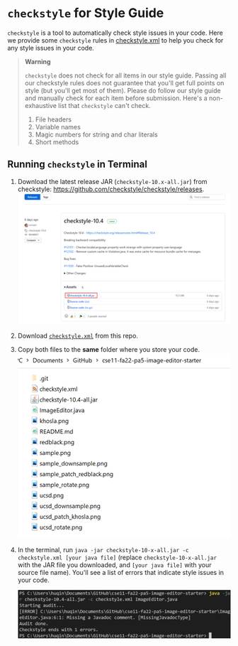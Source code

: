 # `checkstyle` for Style Guide
`checkstyle` is a tool to automatically check style issues in your code. Here we provide some `checkstyle` rules in [checkstyle.xml](checkstyle.xml) to help you check for any style issues in your code. 

> **Warning**
> 
> `checkstyle` does not check for all items in our style guide. Passing all our checkstyle rules does not guarantee that you'll get full points on style (but you'll get most of them). Please do follow our style guide and manually check for each item before submission. Here's a non-exhaustive list that `checkstyle` can't check.
> 
> 1. File headers
> 2. Variable names
> 3. Magic numbers for string and char literals
> 4. Short methods

## Running `checkstyle` in Terminal
1. Download the latest release JAR (`checkstyle-10.x-all.jar`) from checkstyle: https://github.com/checkstyle/checkstyle/releases.
![img.png](img/terminal-step1.png)
2. Download [`checkstyle.xml`](https://github.com/CaoAssignments/style-guide/raw/main/checkstyle.xml) from this repo.
3. Copy both files to the **same** folder where you store your code. 
![img_1.png](img/terminal-step3.png)
4. In the terminal, run `java -jar checkstyle-10-x-all.jar -c checkstyle.xml [your java file]` (replace `checkstyle-10-x-all.jar` with the JAR file you downloaded, and `[your java file]` with your source file name). You'll see a list of errors that indicate style issues in your code. 

    ![img_3.png](img/terminal-step4.png)
